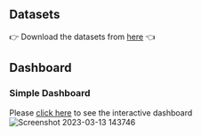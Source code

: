 ## Datasets 
👉 Download the datasets from [here](https://drive.google.com/drive/folders/1WzlBZoUMntSApxu6z9SpFyjSsxmdTZLL?usp=share_link) 👈

## Dashboard
### Simple Dashboard
Please [click here](https://app.powerbi.com/view?r=eyJrIjoiMWRiY2YyMzktOTI4Ni00NTFiLThjMmEtOGZhZTJiNjcwOTFiIiwidCI6ImU0ZjJiMDU3LWQ5YTQtNDljZi1hZjE1LTlmY2FhZmY5NjNhNyIsImMiOjEwfQ%3D%3D) to see the interactive dashboard 
![Screenshot 2023-03-13 143746](https://github.com/jiaqiyu1/PortfolioProject/assets/84236678/2c7cfb39-a737-4131-9e32-0e6f2ab6a468)

